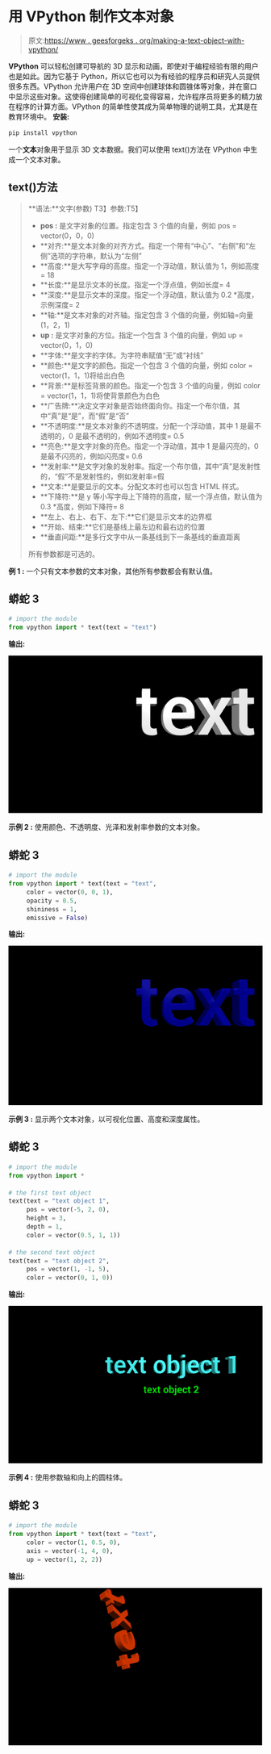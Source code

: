 # 用 VPython 制作文本对象

> 原文:[https://www . geesforgeks . org/making-a-text-object-with-vpython/](https://www.geeksforgeeks.org/making-a-text-object-with-vpython/)

**VPython** 可以轻松创建可导航的 3D 显示和动画，即使对于编程经验有限的用户也是如此。因为它基于 Python，所以它也可以为有经验的程序员和研究人员提供很多东西。VPython 允许用户在 3D 空间中创建球体和圆锥体等对象，并在窗口中显示这些对象。这使得创建简单的可视化变得容易，允许程序员将更多的精力放在程序的计算方面。VPython 的简单性使其成为简单物理的说明工具，尤其是在教育环境中。
**安装:**

```py
pip install vpython
```

一个**文本**对象用于显示 3D 文本数据。我们可以使用 text()方法在 VPython 中生成一个文本对象。

## text()方法

> **语法:**文字(参数)
> T3】参数:T5】
> 
> *   **pos :** 是文字对象的位置。指定包含 3 个值的向量，例如 pos = vector(0，0，0)
> *   **对齐:**是文本对象的对齐方式。指定一个带有“中心”、“右侧”和“左侧”选项的字符串，默认为“左侧”
> *   **高度:**是大写字母的高度。指定一个浮动值，默认值为 1，例如高度= 18
> *   **长度:**是显示文本的长度。指定一个浮点值，例如长度= 4
> *   **深度:**是显示文本的深度。指定一个浮动值，默认值为 0.2 *高度，示例深度= 2
> *   **轴:**是文本对象的对齐轴。指定包含 3 个值的向量，例如轴=向量(1，2，1)
> *   **up :** 是文字对象的方位。指定一个包含 3 个值的向量，例如 up = vector(0，1，0)
> *   **字体:**是文字的字体。为字符串赋值“无”或“衬线”
> *   **颜色:**是文字的颜色。指定一个包含 3 个值的向量，例如 color = vector(1，1，1)将给出白色
> *   **背景:**是标签背景的颜色。指定一个包含 3 个值的向量，例如 color = vector(1，1，1)将使背景颜色为白色
> *   **广告牌:**决定文字对象是否始终面向你。指定一个布尔值，其中“真”是“是”，而“假”是“否”
> *   **不透明度:**是文本对象的不透明度。分配一个浮动值，其中 1 是最不透明的，0 是最不透明的，例如不透明度= 0.5
> *   **亮色:**是文字对象的亮色。指定一个浮动值，其中 1 是最闪亮的，0 是最不闪亮的，例如闪亮度= 0.6
> *   **发射率:**是文字对象的发射率。指定一个布尔值，其中“真”是发射性的，“假”不是发射性的，例如发射率=假
> *   **文本:**是要显示的文本。分配文本时也可以包含 HTML 样式。
> *   **下降符:**是 y 等小写字母上下降符的高度，赋一个浮点值，默认值为 0.3 *高度，例如下降符= 8
> *   **左上、右上、右下、左下:**它们是显示文本的边界框
> *   **开始、结束:**它们是基线上最左边和最右边的位置
> *   **垂直间距:**是多行文字中从一条基线到下一条基线的垂直距离
> 
> 所有参数都是可选的。

**例 1 :** 一个只有文本参数的文本对象，其他所有参数都会有默认值。

## 蟒蛇 3

```py
# import the module
from vpython import * text(text = "text")
```

**输出:**

![](img/dd35bae7019c8b846a6e19b7708c003b.png)

**示例 2 :** 使用颜色、不透明度、光泽和发射率参数的文本对象。

## 蟒蛇 3

```py
# import the module
from vpython import * text(text = "text",
     color = vector(0, 0, 1),
     opacity = 0.5,
     shininess = 1,
     emissive = False)
```

**输出:**

![](img/6bd6b3a5360c2166fe04450eac8099b8.png)

**示例 3 :** 显示两个文本对象，以可视化位置、高度和深度属性。

## 蟒蛇 3

```py
# import the module
from vpython import *

# the first text object
text(text = "text object 1",
     pos = vector(-5, 2, 0),
     height = 3,
     depth = 1,
     color = vector(0.5, 1, 1))

# the second text object
text(text = "text object 2",
     pos = vector(1, -1, 5),
     color = vector(0, 1, 0))
```

**输出:**

![](img/bf993a640e5fcf4f6aafa1b49b665b9c.png)

**示例 4 :** 使用参数轴和向上的圆柱体。

## 蟒蛇 3

```py
# import the module
from vpython import * text(text = "text",
     color = vector(1, 0.5, 0),
     axis = vector(-1, 4, 0),
     up = vector(1, 2, 2))
```

**输出:**

![](img/87a5efa6b676e4d70f9994dd3951ec4d.png)